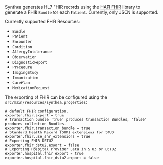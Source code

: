 Synthea generates HL7 FHIR records using the [HAPI FHIR](http://hapifhir.io/) library to generate a FHIR `Bundle` for each `Patient`. Currently, only JSON is supported.

Currently supported FHIR Resources:
- `Bundle`
- `Patient`
- `Encounter`
- `Condition`
- `AllergyIntolerance`
- `Observation`
- `DiagnosticReport`
- `Procedure`
- `ImagingStudy`
- `Immunization`
- `CarePlan`
- `MedicationRequest`

The exporting of FHIR can be configured using the `src/main/resources/synthea.properties`:

```properties
# default FHIR configuration.
exporter.fhir.export = true
# transaction bundle 'true' produces transaction Bundles, 'false' produces collection Bundles.
exporter.fhir.transaction_bundle = true
# Standard Health Record (SHR) extensions for STU3
exporter.fhir.use_shr_extensions = true
# Exporting FHIR DSTU2
exporter.fhir_dstu2.export = false
# Exporting Hospital Provider Data in STU3 or DSTU2
exporter.hospital.fhir.export = true
exporter.hospital.fhir_dstu2.export = false
```